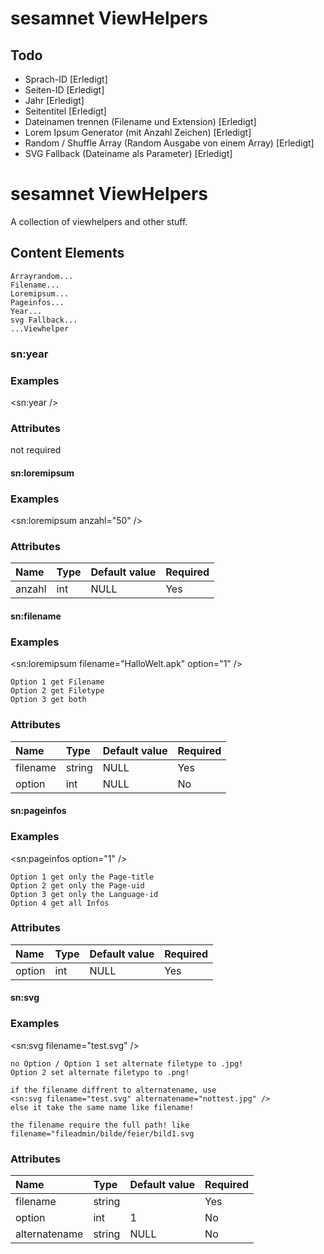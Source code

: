 sesamnet ViewHelpers
=========

Todo
---------------
- Sprach-ID [Erledigt]
- Seiten-ID [Erledigt]
- Jahr [Erledigt]
- Seitentitel [Erledigt]
- Dateinamen trennen (Filename und Extension) [Erledigt]
- Lorem Ipsum Generator (mit Anzahl Zeichen) [Erledigt]
- Random / Shuffle Array (Random Ausgabe von einem Array) [Erledigt]
- SVG Fallback  (Dateiname als Parameter) [Erledigt]

 

sesamnet ViewHelpers
===============================
A collection of viewhelpers and other stuff.


## Content Elements
    Arrayrandom...
    Filename...
    Loremipsum...
    Pageinfos...
    Year...
    svg Fallback...
    ...Viewhelper




### sn:year

### Examples

&lt;sn:year /&gt;



### Attributes
not required


#### sn:loremipsum

### Examples

&lt;sn:loremipsum anzahl="50" /&gt;



### Attributes
| Name          | Type      | Default value | Required  |
|:--------------|:----------|:--------------|:----------|
| anzahl        | int       | NULL          | Yes       |


#### sn:filename

### Examples

&lt;sn:loremipsum filename="HalloWelt.apk" option="1" /&gt;

    Option 1 get Filename
    Option 2 get Filetype
    Option 3 get both

### Attributes
| Name          | Type      | Default value | Required  |
|:--------------|:----------|:--------------|:----------|
| filename      | string    | NULL          | Yes       |
| option        | int       | NULL          | No        |


#### sn:pageinfos

### Examples

&lt;sn:pageinfos option="1" /&gt;

    Option 1 get only the Page-title
    Option 2 get only the Page-uid
    Option 3 get only the Language-id
    Option 4 get all Infos
    

### Attributes
| Name          | Type      | Default value | Required  |
|:--------------|:----------|:--------------|:----------|
| option        | int       | NULL          | Yes       |



#### sn:svg

### Examples

&lt;sn:svg filename="test.svg" /&gt;

    no Option / Option 1 set alternate filetype to .jpg!
    Option 2 set alternate filetypo to .png!
    
    if the filename diffrent to alternatename, use
    <sn:svg filename="test.svg" alternatename="nottest.jpg" />
    else it take the same name like filename!
    
    the filename require the full path! like filename="fileadmin/bilde/feier/bild1.svg  


### Attributes
| Name          | Type      | Default value | Required  |
|:--------------|:----------|:--------------|:----------|
| filename      | string    |               | Yes       |
| option        | int       | 1             | No        |
| alternatename | string    | NULL          | No        |

